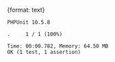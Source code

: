 {format: text}
```
PHPUnit 10.5.8

.     1 / 1 (100%)

Time: 00:00.782, Memory: 64.50 MB
OK (1 test, 1 assertion)
```
